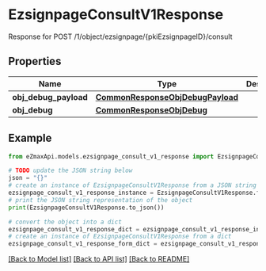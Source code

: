 # EzsignpageConsultV1Response

Response for POST /1/object/ezsignpage/{pkiEzsignpageID}/consult

## Properties

Name | Type | Description | Notes
------------ | ------------- | ------------- | -------------
**obj_debug_payload** | [**CommonResponseObjDebugPayload**](CommonResponseObjDebugPayload.md) |  | 
**obj_debug** | [**CommonResponseObjDebug**](CommonResponseObjDebug.md) |  | [optional] 

## Example

```python
from eZmaxApi.models.ezsignpage_consult_v1_response import EzsignpageConsultV1Response

# TODO update the JSON string below
json = "{}"
# create an instance of EzsignpageConsultV1Response from a JSON string
ezsignpage_consult_v1_response_instance = EzsignpageConsultV1Response.from_json(json)
# print the JSON string representation of the object
print(EzsignpageConsultV1Response.to_json())

# convert the object into a dict
ezsignpage_consult_v1_response_dict = ezsignpage_consult_v1_response_instance.to_dict()
# create an instance of EzsignpageConsultV1Response from a dict
ezsignpage_consult_v1_response_form_dict = ezsignpage_consult_v1_response.from_dict(ezsignpage_consult_v1_response_dict)
```
[[Back to Model list]](../README.md#documentation-for-models) [[Back to API list]](../README.md#documentation-for-api-endpoints) [[Back to README]](../README.md)


